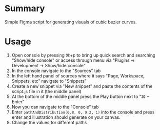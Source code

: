 # Summary
Simple Figma script for generating visuals of cubic bezier curves.

# Usage
1. Open console by pressing ⌘+p to bring up quick search and searching "Show/hide console" or access through menu via "Plugins → Development → Show/hide console"
2. In the console navigate to the "Sources" tab
3. In the left hand panel of sources where it says "Page, Workspace, Snippets, etc" navigate to "Snippets"
4. Create a new snippet via "New snippet" and paste the contents of the script.js file in it (the middle panel)
5. At the bottom of the middle panel press the Play button next to "⌘ + Enter" 
6. Now you can navigate to the "Console" tab 
7. Enter `pathAndDistribution(0.8, 0, 0.2, 1)` into the console and press enter and illustration should generate on your canvas.
8. Change the values for different paths